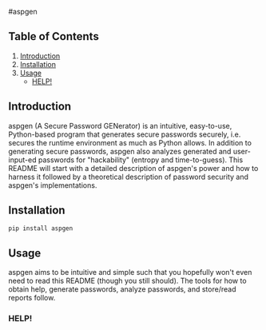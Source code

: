 #aspgen

## Table of Contents
1. [Introduction](#Introduction)
2. [Installation](#Install)
3. [Usage](#Usage)
    * [HELP!](#HELP!)

## Introduction

aspgen (A Secure Password GENerator) is an intuitive, easy-to-use,
Python-based program that generates secure passwords securely, i.e.
secures the runtime environment as much as Python allows. In addition
to generating secure passwords, aspgen also analyzes generated and
user-input-ed passwords for "hackability" (entropy and time-to-guess).
This README will start with a detailed description of aspgen's power
and how to harness it followed by a theoretical description of
password security and aspgen's implementations.

## Installation

`pip install aspgen`

## Usage

aspgen aims to be intuitive and simple such that you hopefully won't
even need to read this README (though you still should). The tools
for how to obtain help, generate passwords, analyze passwords, and
store/read reports follow.

### HELP!
